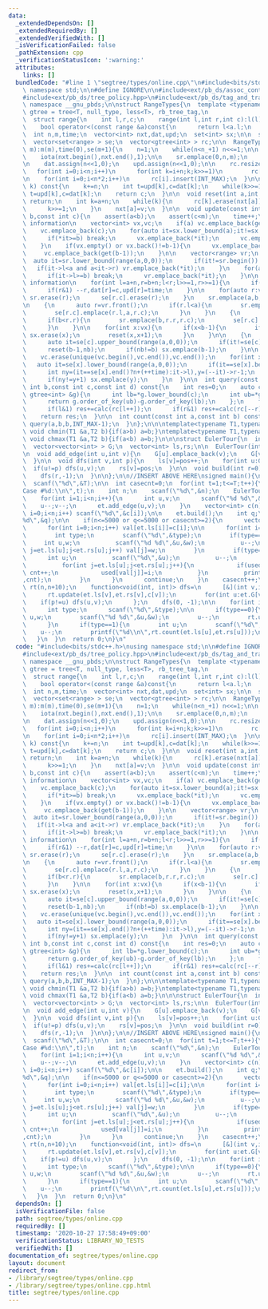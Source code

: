 ```yaml
---
data:
  _extendedDependsOn: []
  _extendedRequiredBy: []
  _extendedVerifiedWith: []
  _isVerificationFailed: false
  _pathExtension: cpp
  _verificationStatusIcon: ':warning:'
  attributes:
    links: []
  bundledCode: "#line 1 \"segtree/types/online.cpp\"\n#include<bits/stdc++.h>\nusing\
    \ namespace std;\n\n#define IGNORE\n\n#include<ext/pb_ds/assoc_container.hpp>\n\
    #include<ext/pb_ds/tree_policy.hpp>\n#include<ext/pb_ds/tag_and_trait.hpp>\nusing\
    \ namespace __gnu_pbds;\n\nstruct RangeTypes{\n  template <typename T>\n  using\
    \ gtree = tree<T, null_type, less<T>, rb_tree_tag,\n                     tree_order_statistics_node_update>;\n\
    \  struct range{\n    int l,r,c;\n    range(int l,int r,int c):l(l),r(r),c(c){}\n\
    \    bool operator<(const range &a)const{\n      return l<a.l;\n    }\n  };\n\n\
    \  int n,m,time;\n  vector<int> nxt,dat,upd;\n  set<int> sx;\n\n  set<range> sr;\n\
    \  vector<set<range> > se;\n  vector<gtree<int> > rc;\n\n  RangeTypes(int n_,int\
    \ m):m(m),time(0),se(m+1){\n    n=1;\n    while(n<n_+1) n<<=1;\n\n    nxt.assign(n,0);\n\
    \    iota(nxt.begin(),nxt.end(),1);\n\n    sr.emplace(0,n,m);\n    se[m].emplace(0,n,m);\n\
    \n    dat.assign(n<<1,0);\n    upd.assign(n<<1,0);\n\n    rc.resize(n<<1);\n \
    \   for(int i=0;i<n;i++)\n      for(int k=i+n;k;k>>=1)\n        rc[k].insert(nxt[i]);\n\
    \n    for(int i=0;i<n*2;i++)\n      rc[i].insert(INT_MAX);\n  }\n\n  int get(int\
    \ k) const{\n    k+=n;\n    int t=upd[k],c=dat[k];\n    while(k>>=1)\n      if(t<upd[k])\
    \ t=upd[k],c=dat[k];\n    return c;\n  }\n\n  void reset(int a,int v){\n    if(nxt[a]==v)\
    \ return;\n    int k=a+n;\n    while(k){\n      rc[k].erase(nxt[a]);\n      rc[k].insert(v);\n\
    \      k>>=1;\n    }\n    nxt[a]=v;\n  }\n\n  void update(const int a,const int\
    \ b,const int c){\n    assert(a<b);\n    assert(c<m);\n    time++;\n    // gather\
    \ information\n    vector<int> vx,vc;\n    if(a) vc.emplace_back(get(a-1));\n\
    \    vc.emplace_back(c);\n    for(auto it=sx.lower_bound(a);it!=sx.end();++it){\n\
    \      if(*it>=b) break;\n      vx.emplace_back(*it);\n      vc.emplace_back(get(*it));\n\
    \    }\n    if(vx.empty() or vx.back()!=b-1){\n      vx.emplace_back(b-1);\n \
    \     vc.emplace_back(get(b-1));\n    }\n\n    vector<range> vr;\n    {\n    \
    \  auto it=sr.lower_bound(range(a,0,0));\n      if(it!=sr.begin()) --it;\n   \
    \   if(it->l<a and a<it->r) vr.emplace_back(*it);\n    }\n    for(auto it=sr.lower_bound(range(a,0,0));it!=sr.end();++it){\n\
    \      if(it->l>=b) break;\n      vr.emplace_back(*it);\n    }\n\n    // update\
    \ information\n    for(int l=a+n,r=b+n;l<r;l>>=1,r>>=1){\n      if(l&1) dat[l]=c,upd[l]=time,l++;\n\
    \      if(r&1) --r,dat[r]=c,upd[r]=time;\n    }\n\n    for(auto r:vr){\n     \
    \ sr.erase(r);\n      se[r.c].erase(r);\n    }\n    sr.emplace(a,b,c);\n    se[c].emplace(a,b,c);\n\
    \n    {\n      auto r=vr.front();\n      if(r.l<a){\n        sr.emplace(r.l,a,r.c);\n\
    \        se[r.c].emplace(r.l,a,r.c);\n      }\n    }\n    {\n      auto r=vr.back();\n\
    \      if(b<r.r){\n        sr.emplace(b,r.r,r.c);\n        se[r.c].emplace(b,r.r,r.c);\n\
    \      }\n    }\n\n    for(int x:vx){\n      if(x<b-1){\n        if(sx.count(x))\
    \ sx.erase(x);\n        reset(x,x+1);\n      }\n    }\n\n    {\n      int nb=n+(++time);\n\
    \      auto it=se[c].upper_bound(range(a,0,0));\n      if(it!=se[c].end()) nb=it->l;\n\
    \      reset(b-1,nb);\n      if(nb!=b) sx.emplace(b-1);\n    }\n\n    sort(vc.begin(),vc.end());\n\
    \    vc.erase(unique(vc.begin(),vc.end()),vc.end());\n    for(int x:vc){\n   \
    \   auto it=se[x].lower_bound(range(a,0,0));\n      if(it==se[x].begin()) continue;\n\
    \      int ny=(it==se[x].end()?n+(++time):it->l),y=(--it)->r-1;\n      reset(y,ny);\n\
    \      if(ny!=y+1) sx.emplace(y);\n    }\n  }\n\n  int query(const int a,const\
    \ int b,const int c,const int d) const{\n    int res=0;\n    auto calc=[&](const\
    \ gtree<int> &g){\n      int lb=*g.lower_bound(c);\n      int ub=*g.upper_bound(d);\n\
    \      return g.order_of_key(ub)-g.order_of_key(lb);\n    };\n    for(int l=a+n,r=b+n;l<r;l>>=1,r>>=1){\n\
    \      if(l&1) res+=calc(rc[l++]);\n      if(r&1) res+=calc(rc[--r]);\n    }\n\
    \    return res;\n  }\n\n  int count(const int a,const int b) const{\n    return\
    \ query(a,b,b,INT_MAX-1);\n  }\n};\n\n\ntemplate<typename T1,typename T2> inline\
    \ void chmin(T1 &a,T2 b){if(a>b) a=b;}\ntemplate<typename T1,typename T2> inline\
    \ void chmax(T1 &a,T2 b){if(a<b) a=b;}\n\n\nstruct EulerTour{\n  int n,pos;\n\
    \  vector<vector<int> > G;\n  vector<int> ls,rs;\n\n  EulerTour(int n):n(n),G(n),ls(n),rs(n){}\n\
    \n  void add_edge(int u,int v){\n    G[u].emplace_back(v);\n    G[v].emplace_back(u);\n\
    \  }\n\n  void dfs(int v,int p){\n    ls[v]=pos++;\n    for(int u:G[v])\n    \
    \  if(u!=p) dfs(u,v);\n    rs[v]=pos;\n  }\n\n  void build(int r=0){\n    pos=0;\n\
    \    dfs(r,-1);\n  }\n\n};\n\n//INSERT ABOVE HERE\nsigned main(){\n  int T;\n\
    \  scanf(\"%d\",&T);\n\n  int casecnt=0;\n  for(int t=1;t<=T;t++){\n    printf(\"\
    Case #%d:\\n\",t);\n    int n;\n    scanf(\"%d\",&n);\n    EulerTour et(n);\n\
    \    for(int i=1;i<n;i++){\n      int u,v;\n      scanf(\"%d %d\",&u,&v);\n  \
    \    u--;v--;\n      et.add_edge(u,v);\n    }\n    vector<int> c(n);\n    for(int\
    \ i=0;i<n;i++) scanf(\"%d\",&c[i]);\n\n    et.build();\n    int q;\n    scanf(\"\
    %d\",&q);\n\n    if(n<=5000 or q<=5000 or casecnt>=2){\n      vector<int> val(n),used(n+1,-1);\n\
    \      for(int i=0;i<n;i++) val[et.ls[i]]=c[i];\n\n      for(int i=0;i<q;i++){\n\
    \        int type;\n        scanf(\"%d\",&type);\n        if(type==0){\n     \
    \     int u,w;\n          scanf(\"%d %d\",&u,&w);\n          u--;\n          for(int\
    \ j=et.ls[u];j<et.rs[u];j++) val[j]=w;\n        }\n        if(type==1){\n    \
    \      int u;\n          scanf(\"%d\",&u);\n          u--;\n          int cnt=0;\n\
    \          for(int j=et.ls[u];j<et.rs[u];j++){\n            if(used[val[j]]!=i)\
    \ cnt++;\n            used[val[j]]=i;\n          }\n          printf(\"%d\\n\"\
    ,cnt);\n        }\n      }\n      continue;\n    }\n    casecnt++;\n\n    RangeTypes\
    \ rt(n,n+10);\n    function<void(int, int)> dfs=\n      [&](int v,int p){\n  \
    \      rt.update(et.ls[v],et.rs[v],c[v]);\n        for(int u:et.G[v])\n      \
    \    if(p!=u) dfs(u,v);\n      };\n    dfs(0, -1);\n\n    for(int i=0;i<q;i++){\n\
    \      int type;\n      scanf(\"%d\",&type);\n\n      if(type==0){\n        int\
    \ u,w;\n        scanf(\"%d %d\",&u,&w);\n        u--;\n        rt.update(et.ls[u],et.rs[u],w);\n\
    \      }\n      if(type==1){\n        int u;\n        scanf(\"%d\",&u);\n    \
    \    u--;\n        printf(\"%d\\n\",rt.count(et.ls[u],et.rs[u]));\n      }\n \
    \   }\n  }\n  return 0;\n}\n"
  code: "#include<bits/stdc++.h>\nusing namespace std;\n\n#define IGNORE\n\n#include<ext/pb_ds/assoc_container.hpp>\n\
    #include<ext/pb_ds/tree_policy.hpp>\n#include<ext/pb_ds/tag_and_trait.hpp>\nusing\
    \ namespace __gnu_pbds;\n\nstruct RangeTypes{\n  template <typename T>\n  using\
    \ gtree = tree<T, null_type, less<T>, rb_tree_tag,\n                     tree_order_statistics_node_update>;\n\
    \  struct range{\n    int l,r,c;\n    range(int l,int r,int c):l(l),r(r),c(c){}\n\
    \    bool operator<(const range &a)const{\n      return l<a.l;\n    }\n  };\n\n\
    \  int n,m,time;\n  vector<int> nxt,dat,upd;\n  set<int> sx;\n\n  set<range> sr;\n\
    \  vector<set<range> > se;\n  vector<gtree<int> > rc;\n\n  RangeTypes(int n_,int\
    \ m):m(m),time(0),se(m+1){\n    n=1;\n    while(n<n_+1) n<<=1;\n\n    nxt.assign(n,0);\n\
    \    iota(nxt.begin(),nxt.end(),1);\n\n    sr.emplace(0,n,m);\n    se[m].emplace(0,n,m);\n\
    \n    dat.assign(n<<1,0);\n    upd.assign(n<<1,0);\n\n    rc.resize(n<<1);\n \
    \   for(int i=0;i<n;i++)\n      for(int k=i+n;k;k>>=1)\n        rc[k].insert(nxt[i]);\n\
    \n    for(int i=0;i<n*2;i++)\n      rc[i].insert(INT_MAX);\n  }\n\n  int get(int\
    \ k) const{\n    k+=n;\n    int t=upd[k],c=dat[k];\n    while(k>>=1)\n      if(t<upd[k])\
    \ t=upd[k],c=dat[k];\n    return c;\n  }\n\n  void reset(int a,int v){\n    if(nxt[a]==v)\
    \ return;\n    int k=a+n;\n    while(k){\n      rc[k].erase(nxt[a]);\n      rc[k].insert(v);\n\
    \      k>>=1;\n    }\n    nxt[a]=v;\n  }\n\n  void update(const int a,const int\
    \ b,const int c){\n    assert(a<b);\n    assert(c<m);\n    time++;\n    // gather\
    \ information\n    vector<int> vx,vc;\n    if(a) vc.emplace_back(get(a-1));\n\
    \    vc.emplace_back(c);\n    for(auto it=sx.lower_bound(a);it!=sx.end();++it){\n\
    \      if(*it>=b) break;\n      vx.emplace_back(*it);\n      vc.emplace_back(get(*it));\n\
    \    }\n    if(vx.empty() or vx.back()!=b-1){\n      vx.emplace_back(b-1);\n \
    \     vc.emplace_back(get(b-1));\n    }\n\n    vector<range> vr;\n    {\n    \
    \  auto it=sr.lower_bound(range(a,0,0));\n      if(it!=sr.begin()) --it;\n   \
    \   if(it->l<a and a<it->r) vr.emplace_back(*it);\n    }\n    for(auto it=sr.lower_bound(range(a,0,0));it!=sr.end();++it){\n\
    \      if(it->l>=b) break;\n      vr.emplace_back(*it);\n    }\n\n    // update\
    \ information\n    for(int l=a+n,r=b+n;l<r;l>>=1,r>>=1){\n      if(l&1) dat[l]=c,upd[l]=time,l++;\n\
    \      if(r&1) --r,dat[r]=c,upd[r]=time;\n    }\n\n    for(auto r:vr){\n     \
    \ sr.erase(r);\n      se[r.c].erase(r);\n    }\n    sr.emplace(a,b,c);\n    se[c].emplace(a,b,c);\n\
    \n    {\n      auto r=vr.front();\n      if(r.l<a){\n        sr.emplace(r.l,a,r.c);\n\
    \        se[r.c].emplace(r.l,a,r.c);\n      }\n    }\n    {\n      auto r=vr.back();\n\
    \      if(b<r.r){\n        sr.emplace(b,r.r,r.c);\n        se[r.c].emplace(b,r.r,r.c);\n\
    \      }\n    }\n\n    for(int x:vx){\n      if(x<b-1){\n        if(sx.count(x))\
    \ sx.erase(x);\n        reset(x,x+1);\n      }\n    }\n\n    {\n      int nb=n+(++time);\n\
    \      auto it=se[c].upper_bound(range(a,0,0));\n      if(it!=se[c].end()) nb=it->l;\n\
    \      reset(b-1,nb);\n      if(nb!=b) sx.emplace(b-1);\n    }\n\n    sort(vc.begin(),vc.end());\n\
    \    vc.erase(unique(vc.begin(),vc.end()),vc.end());\n    for(int x:vc){\n   \
    \   auto it=se[x].lower_bound(range(a,0,0));\n      if(it==se[x].begin()) continue;\n\
    \      int ny=(it==se[x].end()?n+(++time):it->l),y=(--it)->r-1;\n      reset(y,ny);\n\
    \      if(ny!=y+1) sx.emplace(y);\n    }\n  }\n\n  int query(const int a,const\
    \ int b,const int c,const int d) const{\n    int res=0;\n    auto calc=[&](const\
    \ gtree<int> &g){\n      int lb=*g.lower_bound(c);\n      int ub=*g.upper_bound(d);\n\
    \      return g.order_of_key(ub)-g.order_of_key(lb);\n    };\n    for(int l=a+n,r=b+n;l<r;l>>=1,r>>=1){\n\
    \      if(l&1) res+=calc(rc[l++]);\n      if(r&1) res+=calc(rc[--r]);\n    }\n\
    \    return res;\n  }\n\n  int count(const int a,const int b) const{\n    return\
    \ query(a,b,b,INT_MAX-1);\n  }\n};\n\n\ntemplate<typename T1,typename T2> inline\
    \ void chmin(T1 &a,T2 b){if(a>b) a=b;}\ntemplate<typename T1,typename T2> inline\
    \ void chmax(T1 &a,T2 b){if(a<b) a=b;}\n\n\nstruct EulerTour{\n  int n,pos;\n\
    \  vector<vector<int> > G;\n  vector<int> ls,rs;\n\n  EulerTour(int n):n(n),G(n),ls(n),rs(n){}\n\
    \n  void add_edge(int u,int v){\n    G[u].emplace_back(v);\n    G[v].emplace_back(u);\n\
    \  }\n\n  void dfs(int v,int p){\n    ls[v]=pos++;\n    for(int u:G[v])\n    \
    \  if(u!=p) dfs(u,v);\n    rs[v]=pos;\n  }\n\n  void build(int r=0){\n    pos=0;\n\
    \    dfs(r,-1);\n  }\n\n};\n\n//INSERT ABOVE HERE\nsigned main(){\n  int T;\n\
    \  scanf(\"%d\",&T);\n\n  int casecnt=0;\n  for(int t=1;t<=T;t++){\n    printf(\"\
    Case #%d:\\n\",t);\n    int n;\n    scanf(\"%d\",&n);\n    EulerTour et(n);\n\
    \    for(int i=1;i<n;i++){\n      int u,v;\n      scanf(\"%d %d\",&u,&v);\n  \
    \    u--;v--;\n      et.add_edge(u,v);\n    }\n    vector<int> c(n);\n    for(int\
    \ i=0;i<n;i++) scanf(\"%d\",&c[i]);\n\n    et.build();\n    int q;\n    scanf(\"\
    %d\",&q);\n\n    if(n<=5000 or q<=5000 or casecnt>=2){\n      vector<int> val(n),used(n+1,-1);\n\
    \      for(int i=0;i<n;i++) val[et.ls[i]]=c[i];\n\n      for(int i=0;i<q;i++){\n\
    \        int type;\n        scanf(\"%d\",&type);\n        if(type==0){\n     \
    \     int u,w;\n          scanf(\"%d %d\",&u,&w);\n          u--;\n          for(int\
    \ j=et.ls[u];j<et.rs[u];j++) val[j]=w;\n        }\n        if(type==1){\n    \
    \      int u;\n          scanf(\"%d\",&u);\n          u--;\n          int cnt=0;\n\
    \          for(int j=et.ls[u];j<et.rs[u];j++){\n            if(used[val[j]]!=i)\
    \ cnt++;\n            used[val[j]]=i;\n          }\n          printf(\"%d\\n\"\
    ,cnt);\n        }\n      }\n      continue;\n    }\n    casecnt++;\n\n    RangeTypes\
    \ rt(n,n+10);\n    function<void(int, int)> dfs=\n      [&](int v,int p){\n  \
    \      rt.update(et.ls[v],et.rs[v],c[v]);\n        for(int u:et.G[v])\n      \
    \    if(p!=u) dfs(u,v);\n      };\n    dfs(0, -1);\n\n    for(int i=0;i<q;i++){\n\
    \      int type;\n      scanf(\"%d\",&type);\n\n      if(type==0){\n        int\
    \ u,w;\n        scanf(\"%d %d\",&u,&w);\n        u--;\n        rt.update(et.ls[u],et.rs[u],w);\n\
    \      }\n      if(type==1){\n        int u;\n        scanf(\"%d\",&u);\n    \
    \    u--;\n        printf(\"%d\\n\",rt.count(et.ls[u],et.rs[u]));\n      }\n \
    \   }\n  }\n  return 0;\n}\n"
  dependsOn: []
  isVerificationFile: false
  path: segtree/types/online.cpp
  requiredBy: []
  timestamp: '2020-10-27 17:58:49+09:00'
  verificationStatus: LIBRARY_NO_TESTS
  verifiedWith: []
documentation_of: segtree/types/online.cpp
layout: document
redirect_from:
- /library/segtree/types/online.cpp
- /library/segtree/types/online.cpp.html
title: segtree/types/online.cpp
---
```


